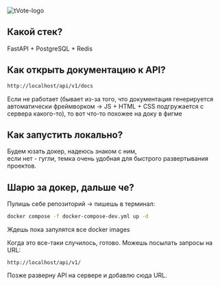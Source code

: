 ![tVote-logo](https://i.imgur.com/sXmAHCS.png)
## Какой стек?
FastAPI + PostgreSQL + Redis

## Как открыть документацию к API?
```bash
http://localhost/api/v1/docs
```
Если не работает (бывает из-за того, что документация генерируется автоматически фреймворком -> JS + HTML + CSS подгружается с сервера какого-то), то вот что-то похожее на доку в фигме  

## Как запустить локально?  
Будем юзать докер, надеюсь знаком с ним,  
если нет - гугли, темка очень удобная для быстрого развертывания проектов.

## Шарю за докер, дальше че?  
Пулишь себе репозиторий -> пишешь в терминал:  
```bash
docker compose -f docker-compose-dev.yml up -d
```
Ждешь пока запулятся все docker images  

Когда это все-таки случилось, готово. Можешь посылать запросы на URL:
```
http://localhost/api/v1/
```

Позже разверну API на сервере и добавлю сюда URL.
